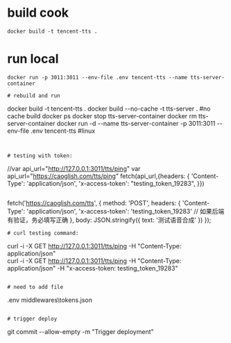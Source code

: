 # build cook
```
docker build -t tencent-tts .
```


# run local 
```
docker run -p 3011:3011 --env-file .env tencent-tts --name tts-server-container

# rebuild and run
```
docker build -t tencent-tts .
docker build --no-cache -t tts-server . #no cache build
docker ps
docker stop tts-server-container
docker rm tts-server-container
docker run -d --name tts-server-container -p 3011:3011 --env-file .env   tencent-tts #linux



```


# testing with token:
```
//var api_url="http://127.0.0.1:3011/tts/ping"
var api_url="https://caoglish.com/tts/ping"
fetch(api_url,{headers: {
						'Content-Type': 'application/json',
						'x-access-token': "testing_token_19283",
					}})
```

```
 fetch('https://caoglish.com/tts', {
      method: 'POST',
      headers: {
        'Content-Type': 'application/json',
        'x-access-token': 'testing_token_19283' // 如果后端有验证，务必填写正确
      },
      body: JSON.stringify({ text: '测试语音合成' })
    });
```
# curl testing command:

```
curl -i -X GET http://127.0.0.1:3011/tts/ping   -H "Content-Type: application/json"  
 curl -i -X GET http://127.0.0.1:3011/tts/ping   -H "Content-Type: application/json"   -H "x-access-token: testing_token_19283"  
```

# need to add file
```
.env
middlewares\tokens.json
```

# trigger deploy
```
git commit --allow-empty -m "Trigger deployment"
```